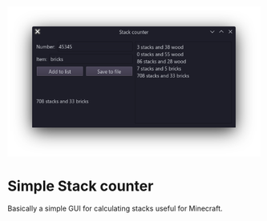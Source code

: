 <p align="center"><img src="./screenshot.png" alt="Screenshot"></p>

# Simple Stack counter
Basically a simple GUI for calculating stacks useful for Minecraft.